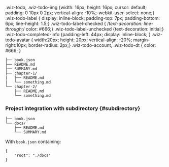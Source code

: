 ﻿.wiz-todo, .wiz-todo-img {width: 16px; height: 16px; cursor: default; padding: 0 10px 0 2px; vertical-align: -10%;-webkit-user-select: none;} .wiz-todo-label { display: inline-block; padding-top: 7px; padding-bottom: 6px; line-height: 1.5;} .wiz-todo-label-checked { /*text-decoration: line-through;*/ color: #666;} .wiz-todo-label-unchecked {text-decoration: initial;} .wiz-todo-completed-info {padding-left: 44px; display: inline-block; } .wiz-todo-avatar { width:20px; height: 20px; vertical-align: -20%; margin-right:10px; border-radius: 2px;} .wiz-todo-account, .wiz-todo-dt { color: #666; }
```.
├── book.json
├── README.md
├── SUMMARY.md
├── chapter-1/
|   ├── README.md
|   └── something.md
└── chapter-2/
    ├── README.md
    └── something.md
```
### Project integration with subdirectory {#subdirectory}
```.
├── book.json
└── docs/
    ├── README.md
    └── SUMMARY.md
```
With `book.json` containing:


```
{
    "root": "./docs"
}
```

